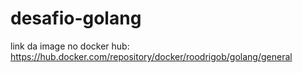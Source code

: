 # desafio-golang
link da image no docker hub: https://hub.docker.com/repository/docker/roodrigob/golang/general
